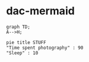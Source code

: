 # dac-mermaid

```mermaid
graph TD;
A-->H;
```

```mermaid
pie title STUFF
"Time spent photography" : 90
"Sleep" : 10
```
